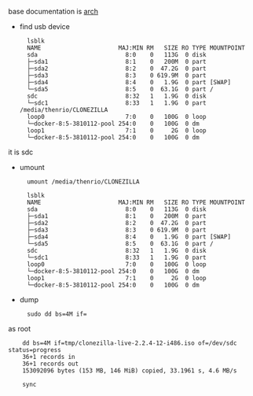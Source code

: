 base documentation is [arch](https://wiki.archlinux.org/index.php/USB_flash_installation_media#Using_dd)

* find usb device

		lsblk
		NAME                      MAJ:MIN RM   SIZE RO TYPE MOUNTPOINT
		sda                         8:0    0   113G  0 disk
		├─sda1                      8:1    0   200M  0 part
		├─sda2                      8:2    0  47.2G  0 part
		├─sda3                      8:3    0 619.9M  0 part
		├─sda4                      8:4    0   1.9G  0 part [SWAP]
		└─sda5                      8:5    0  63.1G  0 part /
		sdc                         8:32   1   1.9G  0 disk
		└─sdc1                      8:33   1   1.9G  0 part /media/thenrio/CLONEZILLA
		loop0                       7:0    0   100G  0 loop
		└─docker-8:5-3810112-pool 254:0    0   100G  0 dm
		loop1                       7:1    0     2G  0 loop
		└─docker-8:5-3810112-pool 254:0    0   100G  0 dm

it is sdc

* umount

		umount /media/thenrio/CLONEZILLA

		lsblk
		NAME                      MAJ:MIN RM   SIZE RO TYPE MOUNTPOINT
		sda                         8:0    0   113G  0 disk
		├─sda1                      8:1    0   200M  0 part
		├─sda2                      8:2    0  47.2G  0 part
		├─sda3                      8:3    0 619.9M  0 part
		├─sda4                      8:4    0   1.9G  0 part [SWAP]
		└─sda5                      8:5    0  63.1G  0 part /
		sdc                         8:32   1   1.9G  0 disk
		└─sdc1                      8:33   1   1.9G  0 part
		loop0                       7:0    0   100G  0 loop
		└─docker-8:5-3810112-pool 254:0    0   100G  0 dm
		loop1                       7:1    0     2G  0 loop
		└─docker-8:5-3810112-pool 254:0    0   100G  0 dm

* dump

		sudo dd bs=4M if=

as root

		dd bs=4M if=tmp/clonezilla-live-2.2.4-12-i486.iso of=/dev/sdc status=progress
		36+1 records in
		36+1 records out
		153092096 bytes (153 MB, 146 MiB) copied, 33.1961 s, 4.6 MB/s

		sync
